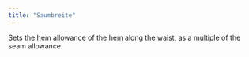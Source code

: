 ```yaml
---
title: "Saumbreite"
---
```


Sets the hem allowance of the hem along the waist, as a multiple of the seam allowance.
